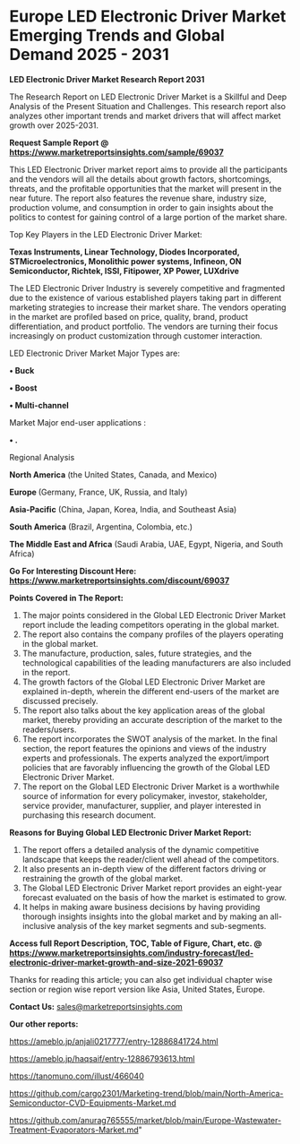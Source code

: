 # Europe LED Electronic Driver Market Emerging Trends and Global Demand 2025 - 2031

<strong>LED Electronic Driver Market Research Report 2031</strong>

The Research Report on LED Electronic Driver Market is a Skillful and Deep Analysis of the Present Situation and Challenges. This research report also analyzes other important trends and market drivers that will affect market growth over 2025-2031.

<strong>Request Sample Report @ <a href=https://www.marketreportsinsights.com/sample/69037>https://www.marketreportsinsights.com/sample/69037</a></strong>

This LED Electronic Driver market report aims to provide all the participants and the vendors will all the details about growth factors, shortcomings, threats, and the profitable opportunities that the market will present in the near future. The report also features the revenue share, industry size, production volume, and consumption in order to gain insights about the politics to contest for gaining control of a large portion of the market share.

Top Key Players in the LED Electronic Driver Market:

<strong>Texas Instruments, Linear Technology, Diodes Incorporated, STMicroelectronics, Monolithic power systems, Infineon, ON Semiconductor, Richtek, ISSI, Fitipower, XP Power, LUXdrive</strong>

The LED Electronic Driver Industry is severely competitive and fragmented due to the existence of various established players taking part in different marketing strategies to increase their market share. The vendors operating in the market are profiled based on price, quality, brand, product differentiation, and product portfolio. The vendors are turning their focus increasingly on product customization through customer interaction.

LED Electronic Driver Market Major Types are:

<strong>• Buck

• Boost

• Multi-channel</strong>

Market Major end-user applications :

<strong>• .</strong>

Regional Analysis

</u><strong><b>North America</b></strong> (the United States, Canada, and Mexico)

<strong><b>Europe </b></strong>(Germany, France, UK, Russia, and Italy)

<strong><b>Asia-Pacific</b></strong> (China, Japan, Korea, India, and Southeast Asia)

<strong><b>South America</b></strong> (Brazil, Argentina, Colombia, etc.)

<strong><b>The Middle East and Africa</b></strong> (Saudi Arabia, UAE, Egypt, Nigeria, and South Africa)

<strong>Go For Interesting Discount Here: <a href=https://www.marketreportsinsights.com/discount/69037>https://www.marketreportsinsights.com/discount/69037</a></strong>

<strong>Points Covered in The Report:</strong>
<ol>
  <li>The major points considered in the Global LED Electronic Driver Market report include the leading competitors operating in the global market.</li>
  <li>The report also contains the company profiles of the players operating in the global market.</li>
  <li>The manufacture, production, sales, future strategies, and the technological capabilities of the leading manufacturers are also included in the report.</li>
  <li>The growth factors of the Global LED Electronic Driver Market are explained in-depth, wherein the different end-users of the market are discussed precisely.</li>
  <li>The report also talks about the key application areas of the global market, thereby providing an accurate description of the market to the readers/users.</li>
  <li>The report incorporates the SWOT analysis of the market. In the final section, the report features the opinions and views of the industry experts and professionals. The experts analyzed the export/import policies that are favorably influencing the growth of the Global LED Electronic Driver Market.</li>
  <li>The report on the Global LED Electronic Driver Market is a worthwhile source of information for every policymaker, investor, stakeholder, service provider, manufacturer, supplier, and player interested in purchasing this research document.</li>
</ol>
<strong>Reasons for Buying Global LED Electronic Driver Market Report:</strong>

<ol>
  <li>The report offers a detailed analysis of the dynamic competitive landscape that keeps the reader/client well ahead of the competitors.</li>
  <li>It also presents an in-depth view of the different factors driving or restraining the growth of the global market.</li>
  <li>The Global LED Electronic Driver Market report provides an eight-year forecast evaluated on the basis of how the market is estimated to grow.</li>
  <li>It helps in making aware business decisions by having providing thorough insights insights into the global market and by making an all-inclusive analysis of the key market segments and sub-segments.</li>
</ol>
<strong>Access full Report Description, TOC, Table of Figure, Chart, etc. @ <a href=https://www.marketreportsinsights.com/industry-forecast/led-electronic-driver-market-growth-and-size-2021-69037>https://www.marketreportsinsights.com/industry-forecast/led-electronic-driver-market-growth-and-size-2021-69037</a></strong>


Thanks for reading this article; you can also get individual chapter wise section or region wise report version like Asia, United States, Europe.

<strong>Contact Us:</strong>
sales@marketreportsinsights.com

<strong>Our other reports:</strong>

<a href=https://ameblo.jp/anjali0217777/entry-12886841724.html>https://ameblo.jp/anjali0217777/entry-12886841724.html</a>

<a href=https://ameblo.jp/haqsaif/entry-12886793613.html>https://ameblo.jp/haqsaif/entry-12886793613.html</a>

<a href=https://tanomuno.com/illust/466040>https://tanomuno.com/illust/466040</a>

<a href=https://github.com/cargo2301/Marketing-trend/blob/main/North-America-Semiconductor-CVD-Equipments-Market.md>https://github.com/cargo2301/Marketing-trend/blob/main/North-America-Semiconductor-CVD-Equipments-Market.md</a>

<a href=https://github.com/anurag765555/market/blob/main/Europe-Wastewater-Treatment-Evaporators-Market.md>https://github.com/anurag765555/market/blob/main/Europe-Wastewater-Treatment-Evaporators-Market.md</a>"
